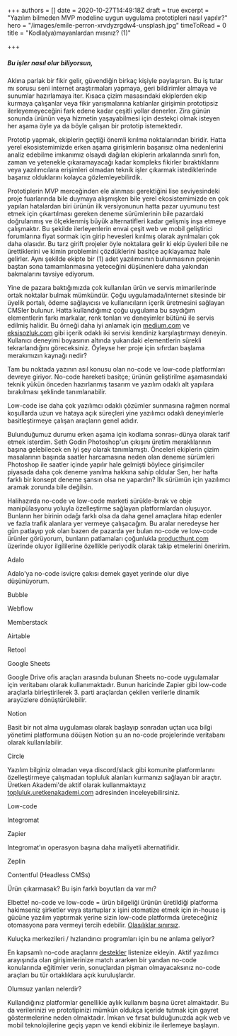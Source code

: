 +++
authors = []
date = 2020-10-27T14:49:18Z
draft = true
excerpt = "Yazılım bilmeden MVP modeline uygun uygulama prototipleri nasıl yapılır?"
hero = "/images/emile-perron-xrvdyzrgdw4-unsplash.jpg"
timeToRead = 0
title = "Kodla(ya)mayanlardan mısınız? (1)"

+++
##### Bu işler nasıl olur biliyorsun,

Aklına parlak bir fikir gelir, güvendiğin birkaç kişiyle paylaşırsın. Bu iş tutar mı sorusu seni internet araştırmaları yapmaya, geri bildirimler almaya ve sunumlar hazırlamaya iter. Kısaca çizim masasındaki ekiplerden ekip kurmaya çalışanlar veya fikir yarışmalarına katılanlar girişimin prototipsiz ilerleyemeyeceğini fark edene kadar çeşitli yollar denerler. Zira günün sonunda ürünün veya hizmetin yaşayabilmesi için destekçi olmak isteyen her aşama öyle ya da böyle çalışan bir prototip istemektedir.

Prototip yapmak, ekiplerin geçtiği önemli kırılma noktalarından biridir. Hatta yerel ekosistemimizde erken aşama girişimlerin başarısız olma nedenlerini analiz edebilme imkanımız olsaydı dağılan ekiplerin arkalarında sınırlı fon, zaman ve yetenekle çıkaramayacağı kadar kompleks fikirler bıraktıklarını veya yazılımcılara erişimleri olmadan teknik işler çıkarmak istediklerinde başarıız olduklarını kolayca gözlemleyebilirdik.

Prototiplerin MVP merceğinden ele alınması gerektiğini lise seviyesindeki proje fuarlarında bile duymaya alışmışken bile yerel ekosistemimizde en çok yapılan hatalardan biri ürünün ilk versiyonunun hatta pazar uyumunu test etmek için çıkartılması gereken deneme sürümlerinin bile pazardaki doğrulanmış ve ölçeklenmiş büyük alternatifleri kadar gelişmiş inşa etmeye çalışmaktır. Bu şekilde ilerleyenlerin envai çeşit web ve mobil geliştirici forumlarına fiyat sormak için girip hevesleri kırılmış olarak ayrılmaları çok daha olasıdır. Bu tarz girift projeler öyle noktalara gelir ki ekip üyeleri bile ne ürettiklerini ve kimin problemini çözdüklerini basitçe açıklayamaz hale gelirler. Aynı şekilde ekipte bir (1) adet yazılımcının bulunmasının projenin baştan sona tamamlanmasına yeteceğini düşünenlere daha yakından bakmalarını tavsiye ediyorum.

Yine de pazara baktığımızda çok kullanılan ürün ve servis mimarilerinde ortak noktalar bulmak mümkündür. Çoğu uygulamada/internet sitesinde bir üyelik portalı, ödeme sağlayıcısı ve kullanıcıların içerik üretmesini sağlayan CMSler bulunur. Hatta kullandığımız çoğu uygulama bu saydığım elementlerin farkı markalar, renk tonları ve deneyimler bütünü ile servis edilmiş halidir. Bu örneği daha iyi anlamak için [medium.com](https://medium.com) ve [eksisozluk.com](https://eksisozluk.com) gibi içerik odaklı iki servisi kendiniz karşılaştırmayı deneyin. Kullanıcı deneyimi boyasının altında yukarıdaki elementlerin sürekli tekrarlandığını göreceksiniz. Öyleyse her proje için sıfırdan başlama merakımızın kaynağı nedir?

Tam bu noktada yazının asıl konusu olan no-code ve low-code platformları devreye giriyor. No-code hareketi basitçe; ürünün geliştirilme aşamasındaki teknik yükün önceden hazırlanmış tasarım ve yazılım odaklı alt yapılara bırakılması şeklinde tanımlanabilir.

Low-code ise daha çok yazılımcı odaklı çözümler sunmasına rağmen normal koşullarda uzun ve hataya açık süreçleri yine yazılımcı odaklı deneyimlerle basitleştirmeye çalışan araçların genel adıdır.

Bulunduğumuz durumu erken aşama için kodlama sonrası-dünya olarak tarif etmek isterdim. Seth Godin Photoshop'un çıkışını üretim meraklılarının başına gelebilecek en iyi şey olarak tanımlamıştı. Önceleri ekiplerin çizim masalarının başında saatler harcamasına neden olan deneme sürümleri Photoshop ile saatler içinde yapılır hale gelmişti böylece girişimciler piyasada daha çok deneme yanılma hakkına sahip oldular Sen, her hafta farklı bir konsept deneme şansın olsa ne yapardın? İlk sürümün için yazılımcı aramak zorunda bile değilsin.

Halihazırda no-code ve low-code marketi sürükle-bırak ve obje manipülasyonu yoluyla özelleştirme sağlayan platformlardan oluşuyor. Bunların her birinin odağı farklı olsa da daha genel amaçlara hitap edenler ve fazla trafik alanlara yer vermeye çalışacağım. Bu aralar neredeyse her gün patlayıp yok olan bazen de pazarda yer bulan no-code ve low-code ürünler görüyorum, bunların patlamaları çoğunlukla [producthunt.com](https://producthunt.com) üzerinde oluyor ilgililerine özellikle periyodik olarak takip etmelerini öneririm.

Adalo

Adalo'ya no-code isviçre çakısı demek gayet yerinde olur diye düşünüyorum.

Bubble

Webflow

Memberstack

Airtable

Retool

Google Sheets

Google Drive ofis araçları arasında bulunan Sheets no-code uygulamalar için veritabanı olarak kullanımaktadır. Bunun haricinde Zapier gibi low-code araçlarla birleştirilerek 3. parti araçlardan çekilen verilerle dinamik arayüzlere dönüştürülebilir.

Notion

Basit bir not alma uygulaması olarak başlayıp sonradan uçtan uca bilgi yönetimi platformuna döüşen Notion şu an no-code projelerinde veritabanı olarak kullanılabilir.

Circle

Yazılım bilginiz olmadan veya discord/slack gibi komunite platformlarını özelleştirmeye çalışmadan topluluk alanları kurmanızı sağlayan bir araçtır. Üretken Akademi'de aktif olarak kullanmaktayız [topluluk.uretkenakademi.com](https://topluluk.uretkenakademi.com) adresinden inceleyebilirsiniz.

Low-code

Integromat

Zapier

Integromat'ın operasyon başına daha maliyetli alternatifidir.

Zeplin

Contentful (Headless CMSs)

Ürün çıkarmasak? Bu işin farklı boyutları da var mı?

Elbette! no-code ve low-code = ürün bilgeliği ürünün üretildiği platforma hakimseniz şirketler veya startuplar x işini otomatize etmek için in-house iş gücüne yazılım yaptırmak yerine sizin low-code platformda üreteceğiniz otomasyona para vermeyi tercih edebilir. [Olasılıklar sınırsız]().

Kuluçka merkezileri / hızlandırıcı programları için bu ne anlama geliyor?

En kapsamlı no-code araçlarını [destekler](https://uretkenakademi.com/destekler.html) listenize ekleyin. Aktif yazılımcı arayışında olan girişimlerinize match ararken bir yandan no-code konularında eğitimler verin, sonuçlardan pişman olmayacaksınız no-code araçları bu tür ortaklıklara açık kuruluşlardır.

Olumsuz yanları nelerdir?

Kullandığınız platformlar genellikle aylık kullanım başına ücret almaktadır. Bu da verilerinizi ve prototipinizi mümkün oldukça içeride tutmak için gayret göstermelerine neden olmaktadır. İmkan ve fırsat bulduğunuzda açık web ve mobil teknolojilerine geçiş yapın ve kendi ekibiniz ile ilerlemeye başlayın.